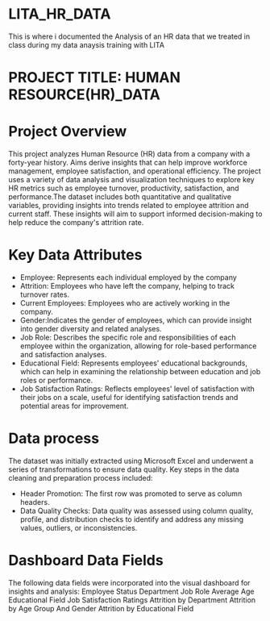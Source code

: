 # LITA_HR_DATA
This is where i documented the Analysis of an HR data that we treated in class during my data anaysis training with LITA

# PROJECT TITLE: HUMAN RESOURCE(HR)_DATA

# Project Overview

This project analyzes Human Resource (HR) data from a company with a forty-year history. Aims derive insights that can help improve workforce management, employee satisfaction, and operational efficiency. The project uses a variety of data analysis and visualization techniques to explore key HR metrics such as employee turnover, productivity, satisfaction, and performance.The dataset includes both quantitative and qualitative variables, providing insights into trends related to employee attrition and current staff. These insights will aim to support informed decision-making to help reduce the company's attrition rate.

# Key Data Attributes
 - Employee: Represents each individual employed by the company
- Attrition: Employees who have left the company, helping to track turnover rates.
-  Current Employees: Employees who are actively working in the company.
- Gender:Indicates the gender of employees, which can provide insight into gender diversity and related analyses.
- Job Role: Describes the specific role and responsibilities of each employee within the organization, allowing for role-based performance and satisfaction analyses.
- Educational Field: Represents employees' educational backgrounds, which can help in examining the relationship between education and job roles or performance.
- Job Satisfaction Ratings: Reflects employees' level of satisfaction with their jobs on a scale, useful for identifying satisfaction trends and potential areas for improvement.

# Data process
The dataset was initially extracted using Microsoft Excel and underwent a series of transformations to ensure data quality. Key steps in the data cleaning and preparation process included:
- Header Promotion: The first row was promoted to serve as column headers.
- Data Quality Checks: Data quality was assessed using column quality, profile, and distribution checks to identify and address any missing values, outliers, or inconsistencies.

# Dashboard Data Fields
The following data fields were incorporated into the visual dashboard for insights and analysis:
Employee Status
Department
Job Role
Average Age 
Educational Field
Job Satisfaction Ratings
Attrition by Department
Attrition by Age Group And Gender
Attrition by Educational Field





